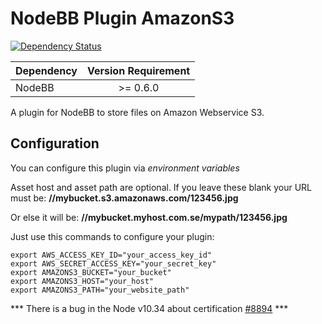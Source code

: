 NodeBB Plugin AmazonS3
======================

[![Dependency Status](https://david-dm.org/wladiston/nodebb-plugin-amazons3.png)](https://david-dm.org/wladiston/nodebb-plugin-amazons3)

| Dependency     | Version Requirement     |
| -------------- |:-----------------------:|
| NodeBB         | >= 0.6.0 |

A plugin for NodeBB to store files on Amazon Webservice S3.

Configuration
-------------

You can configure this plugin via *environment variables*

Asset host and asset path are optional. If you leave these blank your URL must be: **//mybucket.s3.amazonaws.com/123456.jpg**

Or else it will be: **//mybucket.myhost.com.se/mypath/123456.jpg**

Just use this commands to configure your plugin:

    export AWS_ACCESS_KEY_ID="your_access_key_id"
    export AWS_SECRET_ACCESS_KEY="your_secret_key"
    export AMAZONS3_BUCKET="your_bucket"
    export AMAZONS3_HOST="your_host"
    export AMAZONS3_PATH="your_website_path"

*** There is a bug in the Node v10.34 about certification [#8894](https://github.com/joyent/node/issues/8894) ***